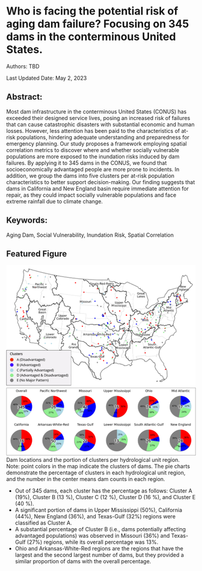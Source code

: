 # Who is facing the potential risk of aging dam failure? Focusing on 345 dams in the conterminous United States.

Authors: TBD

Last Updated Date: May 2, 2023

## Abstract: 
Most dam infrastructure in the conterminous United States (CONUS) has exceeded their designed service lives, posing an increased risk of failures that can cause catastrophic disasters with substantial economic and human losses. However, less attention has been paid to the characteristics of at-risk populations, hindering adequate understanding and preparedness for emergency planning. Our study proposes a framework employing spatial correlation metrics to discover where and whether socially vulnerable populations are more exposed to the inundation risks induced by dam failures. By applying it to 345 dams in the CONUS, we found that socioeconomically advantaged people are more prone to incidents. In addition, we group the dams into five clusters per at-risk population characteristics to better support decision-making. Our finding suggests that dams in California and New England basin require immediate attention for repair, as they could impact socially vulnerable populations and face extreme rainfall due to climate change. 

## Keywords: 
Aging Dam, Social Vulnerability, Inundation Risk, Spatial Correlation 

## Featured Figure <br>
![](./images/cluster_geog.jpg)
Dam locations and the portion of clusters per hydrological unit region. <br>
Note: point colors in the map indicate the clusters of dams. The pie charts demonstrate the percentage of clusters in each hydrological unit region, and the number in the center means dam counts in each region. 

- Out of 345 dams, each cluster has the percentage as follows: Cluster A (19%), Cluster B (13 %), Cluster C (12 %), Cluster D (16 %), and Cluster E (40 %). 
- A significant portion of dams in Upper Mississippi (50%), California (44%), New England (36%), and Texas-Gulf (32%) regions were classified as Cluster A. 
- A substantial percentage of Cluster B (i.e., dams potentially affecting advantaged populations) was observed in Missouri (36%) and Texas-Gulf (27%) regions, while its overall percentage was 13%. 
- Ohio and Arkansas-White-Red regions are the regions that have the largest and the second largest number of dams, but they provided a similar proportion of dams with the overall percentage. 